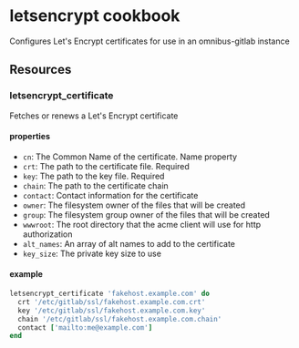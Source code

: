 # letsencrypt cookbook

Configures Let's Encrypt certificates for use in an omnibus-gitlab instance

## Resources

### letsencrypt_certificate

Fetches or renews a Let's Encrypt certificate

#### properties

* `cn`: The Common Name of the certificate. Name property
* `crt`: The path to the certificate file. Required
* `key`: The path to the key file. Required
* `chain`: The path to the certificate chain
* `contact`: Contact information for the certificate
* `owner`: The filesystem owner of the files that will be created
* `group`: The filesystem group owner of the files that will be created
* `wwwroot`: The root directory that the acme client will use for http authorization
* `alt_names`: An array of alt names to add to the certificate
* `key_size`: The private key size to use

#### example

```ruby
letsencrypt_certificate 'fakehost.example.com' do
  crt '/etc/gitlab/ssl/fakehost.example.com.crt'
  key '/etc/gitlab/ssl/fakehost.example.com.key'
  chain '/etc/gitlab/ssl/fakehost.example.com.chain'
  contact ['mailto:me@example.com']
end
```
